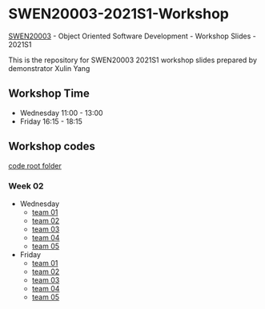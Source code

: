 # SWEN20003-2021S1-Workshop
[SWEN20003](https://handbook.unimelb.edu.au/2021/subjects/swen20003) - Object Oriented Software Development - Workshop Slides - 2021S1

This is the repository for SWEN20003 2021S1 workshop slides prepared by demonstrator Xulin Yang

## Workshop Time
- Wednesday 11:00 - 13:00
- Friday 16:15 - 18:15

## Workshop codes
[code root folder](https://repl.it/repls/folder/SWEN20003%202021S1)
### Week 02
- Wednesday
  - [team 01](https://repl.it/join/thwwatby-yangxvlin)
  - [team 02](https://repl.it/join/hlyeqkiw-yangxvlin)
  - [team 03](https://repl.it/join/uwdlswot-yangxvlin)
  - [team 04](https://repl.it/join/gpywhnnz-yangxvlin)
  - [team 05](https://repl.it/join/cxbznjsj-yangxvlin)
- Friday
  - [team 01](https://repl.it/join/whtjetrq-yangxvlin)
  - [team 02](https://repl.it/join/vwjqsssm-yangxvlin)
  - [team 03](https://repl.it/join/tpmumuuc-yangxvlin)
  - [team 04](https://repl.it/join/qiqeaolz-yangxvlin)
  - [team 05](https://repl.it/join/ovgcfooo-yangxvlin)
